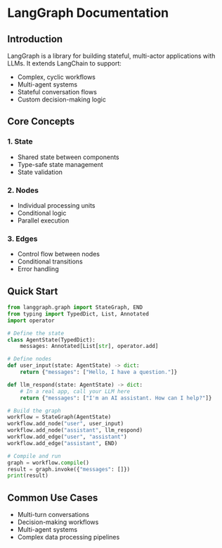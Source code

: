 # LangGraph Documentation

## Introduction
LangGraph is a library for building stateful, multi-actor applications with LLMs. It extends LangChain to support:
- Complex, cyclic workflows
- Multi-agent systems
- Stateful conversation flows
- Custom decision-making logic

## Core Concepts

### 1. State
- Shared state between components
- Type-safe state management
- State validation

### 2. Nodes
- Individual processing units
- Conditional logic
- Parallel execution

### 3. Edges
- Control flow between nodes
- Conditional transitions
- Error handling

## Quick Start

```python
from langgraph.graph import StateGraph, END
from typing import TypedDict, List, Annotated
import operator

# Define the state
class AgentState(TypedDict):
    messages: Annotated[List[str], operator.add]

# Define nodes
def user_input(state: AgentState) -> dict:
    return {"messages": ["Hello, I have a question."]}

def llm_respond(state: AgentState) -> dict:
    # In a real app, call your LLM here
    return {"messages": ["I'm an AI assistant. How can I help?"]}

# Build the graph
workflow = StateGraph(AgentState)
workflow.add_node("user", user_input)
workflow.add_node("assistant", llm_respond)
workflow.add_edge("user", "assistant")
workflow.add_edge("assistant", END)

# Compile and run
graph = workflow.compile()
result = graph.invoke({"messages": []})
print(result)
```

## Common Use Cases
- Multi-turn conversations
- Decision-making workflows
- Multi-agent systems
- Complex data processing pipelines
